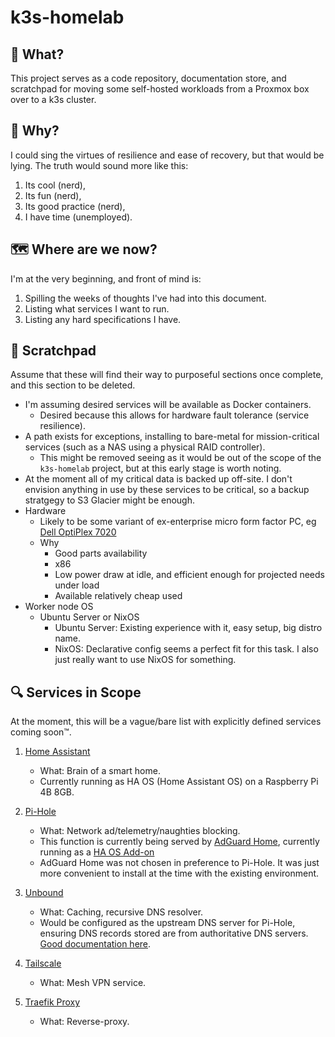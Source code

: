 # k3s-homelab

## 🤔 What?

This project serves as a code repository, documentation store, and scratchpad for moving some self-hosted workloads from a Proxmox box over to a k3s cluster.

## 🤡 Why?

I could sing the virtues of resilience and ease of recovery, but that would be lying. The truth would sound more like this:

1. Its cool (nerd),
2. Its fun (nerd),
3. Its good practice (nerd),
4. I have time (unemployed).

## 🗺️ Where are we now?

I'm at the very beginning, and front of mind is:

1. Spilling the weeks of thoughts I've had into this document.
2. Listing what services I want to run.
3. Listing any hard specifications I have.

## 📝 Scratchpad

Assume that these will find their way to purposeful sections once complete, and this section to be deleted. 

* I'm assuming desired services will be available as Docker containers.
    * Desired because this allows for hardware fault tolerance (service resilience).
* A path exists for exceptions, installing to bare-metal for mission-critical services (such as a NAS using a physical RAID controller).
    * This might be removed seeing as it would be out of the scope of the `k3s-homelab` project, but at this early stage is worth noting.
* At the moment all of my critical data is backed up off-site. I don't envision anything in use by these services to be critical, so a backup stratgegy to S3 Glacier might be enough.
* Hardware
    * Likely to be some variant of ex-enterprise micro form factor PC, eg [Dell OptiPlex 7020](https://www.dell.com/en-uk/shop/cty/pdp/spd/optiplex-7020-plus-micro/s09o7020mffp_vp?redirectTo=SOC&tfcid=43590050&gQT=1)
    * Why
        * Good parts availability
        * x86
        * Low power draw at idle, and efficient enough for projected needs under load
        * Available relatively cheap used
* Worker node OS
    * Ubuntu Server or NixOS
        * Ubuntu Server: Existing experience with it, easy setup, big distro name. 
        * NixOS: Declarative config seems a perfect fit for this task. I also just really want to use NixOS for something.

## 🔍 Services in Scope

At the moment, this will be a vague/bare list with explicitly defined services coming soon™️.

1. [Home Assistant](https://www.home-assistant.io/)
    - What: Brain of a smart home.
    - Currently running as HA OS (Home Assistant OS) on a Raspberry Pi 4B 8GB.

2. [Pi-Hole](https://pi-hole.net/)
    - What: Network ad/telemetry/naughties blocking.
    - This function is currently being served by [AdGuard Home](https://adguard.com/en/adguard-home/overview.html), currently running as a [HA OS Add-on](https://www.home-assistant.io/addons)
    - AdGuard Home was not chosen in preference to Pi-Hole. It was just more convenient to install at the time with the existing environment.

3. [Unbound](https://www.nlnetlabs.nl/projects/unbound/about/)
    - What: Caching, recursive DNS resolver.
    - Would be configured as the upstream DNS server for Pi-Hole, ensuring DNS records stored are from authoritative DNS servers. [Good documentation here](https://docs.pi-hole.net/guides/dns/unbound/).

4. [Tailscale](https://tailscale.com/kb/1282/docker)
    - What: Mesh VPN service.

5. [Traefik Proxy](https://traefik.io/traefik/)
    - What: Reverse-proxy.

